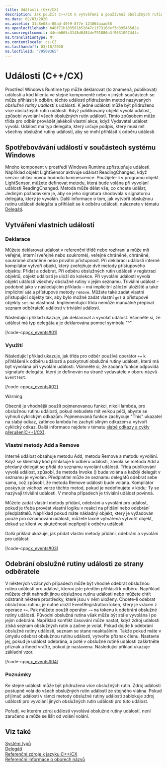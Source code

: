 ```yaml
---
title: Události (C++/CX)
description: Jak použít C++/CX k vytváření a používání obslužných rutin událostí v prostředí Windows Runtime.
ms.date: 02/03/2020
ms.assetid: 31c8e08a-00ad-40f9-8f7e-124864aaad58
ms.openlocfilehash: b40f71b183561b52047c1f7316def3d895465d2a
ms.sourcegitcommit: 44eeb065c3148d0484de791080a3f963109744fc
ms.translationtype: MT
ms.contentlocale: cs-CZ
ms.lasthandoff: 03/18/2020
ms.locfileid: "79509365"
---
```

# <a name="events-ccx"></a>Události (C++/CX)

Prostředí Windows Runtime typ může deklarovat (to znamená, publikovat) události a kód klienta ve stejné komponentě nebo v jiných součástech se může přihlásit k odběru těchto událostí přidružením metod nazývaných *obslužné rutiny události* s událostí. K jedné události může být přidruženo více obslužných rutin událostí. Když publikovaný objekt vyvolá událost, způsobí vyvolání všech obslužných rutin událostí. Tímto způsobem může třída pro odběr provádět jakékoli vlastní akce, když Vydavatel událost vyvolá. Událost má typ delegáta, který určuje podpis, který musí mít všechny obslužné rutiny událostí, aby se mohl přihlásit k odběru události.

## <a name="consuming-events-in-windows-components"></a>Spotřebovávání událostí v součástech systému Windows

Mnoho komponent v prostředí Windows Runtime zpřístupňuje události. Například objekt LightSensor aktivuje událost ReadingChanged, když senzor ohlásí novou hodnotu luminescence. Použijete-li v programu objekt LightSensor, můžete definovat metodu, která bude volána při vyvolání události ReadingChanged. Metoda může dělat vše, co chcete udělat; Jediným požadavkem je, aby se jeho signatura shodovala s signaturou delegáta, který je vyvolán. Další informace o tom, jak vytvořit obslužnou rutinu události delegáta a přihlásit se k odběru události, naleznete v tématu [Delegáti](../cppcx/delegates-c-cx.md).

## <a name="creating-custom-events"></a>Vytváření vlastních událostí

### <a name="declaration"></a>Deklarace

Můžete deklarovat událost v referenční třídě nebo rozhraní a může mít veřejné, interní (veřejné nebo soukromé), veřejné chráněné, chráněné, soukromé chráněné nebo privátní přístupnost. Při deklaraci události interně kompilátor vytvoří objekt, který zveřejňuje dvě metody přístupového objektu: Přidat a odebrat. Při odběru obslužných rutin událostí v registraci objektů, objekt události je uloží do kolekce. Při vyvolání události vyvolá objekt události všechny obslužné rutiny v jejím seznamu. Triviální událost – podobně jako v následujícím příkladu – má implicitní záložní úložiště a také implicitní `add` a přístupové metody `remove`. Můžete také zadat vlastní přistupující objekty tak, aby bylo možné zadat vlastní `get` a přístupové objekty `set` na vlastnost.  Implementující třída nemůže manuálně přepínat seznam odběratelů událostí v triviální události.

Následující příklad ukazuje, jak deklarovat a vyvolat událost. Všimněte si, že událost má typ delegáta a je deklarována pomocí symbolu "^".

[!code-cpp[cx_events#01](../cppcx/codesnippet/CPP/cx_events/class1.h#01)]

### <a name="usage"></a>Využití

Následující příklad ukazuje, jak třída pro odběr používá operátor `+=` k přihlášení k odběru události a poskytnutí obslužné rutiny události, která má být vyvolána při vyvolání události. Všimněte si, že zadaná funkce odpovídá signatuře delegáta, který je definován na straně vydavatele v oboru názvů `EventTest`.

[!code-cpp[cx_events#02](../cppcx/codesnippet/CPP/eventsupportinvs/eventclientclass.h#02)]

> [!WARNING]
> Obecně je vhodnější použít pojmenovanou funkci, nikoli lambda, pro obslužnou rutinu události, pokud nebudete mít velkou péči, abyste se vyhnuli cyklickým odkazům. Pojmenovaná funkce zachycuje "This" ukazatel na slabý odkaz, zatímco lambda ho zachytí silným odkazem a vytvoří cyklický odkaz. Další informace najdete v tématu [slabé odkazy a cykly přerušeníC++(/CX)](../cppcx/weak-references-and-breaking-cycles-c-cx.md).

### <a name="custom-add-and-remove-methods"></a>Vlastní metody Add a Remove

Interně událost obsahuje metodu Add, metodu Remove a metodu vyvolání. Když se klientský kód přihlašuje k odběru události, zavolá se metoda Add a předaný delegát se přidá do seznamu vyvolání události. Třída publikování vyvolá událost, způsobí, že metoda Invoke () bude volána a každý delegát v seznamu je vyvolán. Předplatitel může ze seznamu delegátů odebrat sebe sama, což způsobí, že metoda Remove události bude volána. Kompilátor poskytuje výchozí verze těchto metod, pokud je nedefinujete v kódu; Ty se nazývají triviální události. V mnoha případech je triviální událost povinná.

Můžete zadat vlastní metody přidání, odebrání a vyvolání pro událost, pokud je třeba provést vlastní logiku v reakci na přidání nebo odebrání předplatitelů. Například pokud máte nákladný objekt, který je vyžadován pouze pro oznamování událostí, můžete laxně vytvářená vytvořit objekt, dokud se klient ve skutečnosti nepřipojí k odběru události.

Další příklad ukazuje, jak přidat vlastní metody přidání, odebrání a vyvolání pro událost:

[!code-cpp[cx_events#03](../cppcx/codesnippet/CPP/cx_events/class1.h#03)]

## <a name="removing-an-event-handler-from-the-subscriber-side"></a>Odebrání obslužné rutiny události ze strany odběratele

V některých vzácných případech může být vhodné odebrat obslužnou rutinu události pro událost, kterou jste předtím přihlásili k odběru. Například můžete chtít nahradit jinou obslužnou rutinu události nebo můžete chtít odstranit některé prostředky, které jsou v něm uloženy. Chcete-li odebrat obslužnou rutinu, je nutné uložit EventRegistrationToken, který je vrácen z operace `+=`. Pak můžete použít operátor `-=` na tokenu k odebrání obslužné rutiny události.  Původní obslužná rutina však může být stále vyvolána i po jejím odebrání. Například konflikt časování může nastat, když zdroj události získá seznam obslužných rutin a začne je volat. Pokud dojde k odebrání obslužné rutiny události, seznam se stane neaktuálním. Takže pokud máte v úmyslu odebrat obslužnou rutinu události, vytvořte příznak členu. Nastavte jej, pokud je událost odebrána, a poté v obslužné rutině události zaškrtněte příznak a ihned vraťte, pokud je nastavena. Následující příklad ukazuje základní vzor.

[!code-cpp[cx_events#04](../cppcx/codesnippet/CPP/eventsupportinvs/eventclientclass.h#04)]

### <a name="remarks"></a>Poznámky

Ke stejné události může být přidruženo více obslužných rutin. Zdroj události postupně volá do všech obslužných rutin událostí ze stejného vlákna. Pokud přijímač události v rámci metody obslužné rutiny události zablokuje zdroj události pro vyvolání jiných obslužných rutin událostí pro tuto událost.

Pořadí, ve kterém zdroj události vyvolává obslužné rutiny událostí, není zaručeno a může se lišit od volání volání.

## <a name="see-also"></a>Viz také

[Systém typů](../cppcx/type-system-c-cx.md)<br/>
[Delegáti](../cppcx/delegates-c-cx.md)<br/>
[Referenční zdroje k jazyku C++/CX](../cppcx/visual-c-language-reference-c-cx.md)<br/>
[Referenční informace o oborech názvů](../cppcx/namespaces-reference-c-cx.md)
